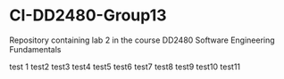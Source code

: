 # CI-DD2480-Group13
Repository containing lab 2 in the course DD2480 Software Engineering Fundamentals

test 1
test2
test3
test4
test5
test6
test7
test8
test9
test10
test11
